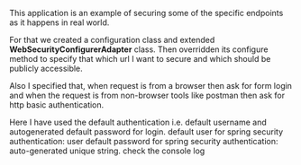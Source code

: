 This application is an example of securing some of the specific endpoints as it happens in real world.

For that we created a configuration class and extended **WebSecurityConfigurerAdapter** class.
Then overridden its configure method to specify that which url I want to secure and which should be publicly accessible.

Also I specified that, when request is from a browser then ask for form login and when the request is from non-browser tools like postman
then ask for http basic authentication.

Here I have used the default authentication i.e. default username and autogenerated default password for login.
default user for spring security authentication: user
default password for spring security authentication: auto-generated unique string. check the console log